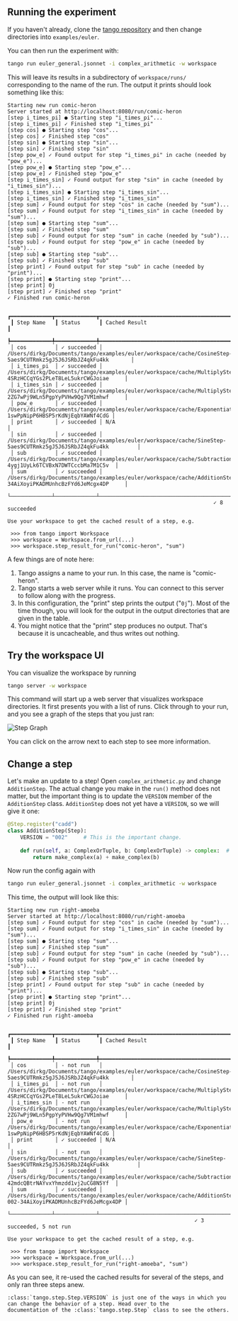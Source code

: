 ```{include} ../../../examples/euler/README.md
```

## Running the experiment

If you haven't already, clone the [tango repository](https://github.com/allenai/tango) and then
change directories into `examples/euler`.

You can then run the experiment with:

```bash
tango run euler_general.jsonnet -i complex_arithmetic -w workspace
```

This will leave its results in a subdirectory of `workspace/runs/` corresponding to the name of the run.
The output it prints should look something like this:
```
Starting new run comic-heron
Server started at http://localhost:8080/run/comic-heron
[step i_times_pi] ● Starting step "i_times_pi"...
[step i_times_pi] ✓ Finished step "i_times_pi"
[step cos] ● Starting step "cos"...
[step cos] ✓ Finished step "cos"
[step sin] ● Starting step "sin"...
[step sin] ✓ Finished step "sin"
[step pow_e] ✓ Found output for step "i_times_pi" in cache (needed by "pow_e")...
[step pow_e] ● Starting step "pow_e"...
[step pow_e] ✓ Finished step "pow_e"
[step i_times_sin] ✓ Found output for step "sin" in cache (needed by "i_times_sin")...
[step i_times_sin] ● Starting step "i_times_sin"...
[step i_times_sin] ✓ Finished step "i_times_sin"
[step sum] ✓ Found output for step "cos" in cache (needed by "sum")...
[step sum] ✓ Found output for step "i_times_sin" in cache (needed by "sum")...
[step sum] ● Starting step "sum"...
[step sum] ✓ Finished step "sum"
[step sub] ✓ Found output for step "sum" in cache (needed by "sub")...
[step sub] ✓ Found output for step "pow_e" in cache (needed by "sub")...
[step sub] ● Starting step "sub"...
[step sub] ✓ Finished step "sub"
[step print] ✓ Found output for step "sub" in cache (needed by "print")...
[step print] ● Starting step "print"...
[step print] 0j
[step print] ✓ Finished step "print"
✓ Finished run comic-heron

 ┏━━━━━━━━━━━━━┳━━━━━━━━━━━━━┳━━━━━━━━━━━━━━━━━━━━━━━━━━━━━━━━━━━━━━━━━━━━━━━━━━━━━━━━━━━━━━━━━━━━━━━━━━━━━━━━━━━━━━━━━━━━━━━━━━━━━━━━━━━━━━━┓
 ┃ Step Name   ┃ Status      ┃ Cached Result                                                                                                 ┃
 ┡━━━━━━━━━━━━━╇━━━━━━━━━━━━━╇━━━━━━━━━━━━━━━━━━━━━━━━━━━━━━━━━━━━━━━━━━━━━━━━━━━━━━━━━━━━━━━━━━━━━━━━━━━━━━━━━━━━━━━━━━━━━━━━━━━━━━━━━━━━━━━┩
 │ cos         │ ✓ succeeded │ /Users/dirkg/Documents/tango/examples/euler/workspace/cache/CosineStep-5aes9CUTRmkz5gJ5J6JSRbJZ4qkFu4kk       │
 │ i_times_pi  │ ✓ succeeded │ /Users/dirkg/Documents/tango/examples/euler/workspace/cache/MultiplyStep-4SRzHCCqYGs2PLeT8LeL5ukrCWGJoiae     │
 │ i_times_sin │ ✓ succeeded │ /Users/dirkg/Documents/tango/examples/euler/workspace/cache/MultiplyStep-2ZG7wPj9WLn5PgpYyPVHw9Qg7VM1mhwf     │
 │ pow_e       │ ✓ succeeded │ /Users/dirkg/Documents/tango/examples/euler/workspace/cache/ExponentiateStep-1swPpNipP6HBSP5rKdNjEqbYAWNf4CdG │
 │ print       │ ✓ succeeded │ N/A                                                                                                           │
 │ sin         │ ✓ succeeded │ /Users/dirkg/Documents/tango/examples/euler/workspace/cache/SineStep-5aes9CUTRmkz5gJ5J6JSRbJZ4qkFu4kk         │
 │ sub         │ ✓ succeeded │ /Users/dirkg/Documents/tango/examples/euler/workspace/cache/SubtractionStep-4ygj1UyLk6TCVBxN7DWTCccbMa7M1C5v  │
 │ sum         │ ✓ succeeded │ /Users/dirkg/Documents/tango/examples/euler/workspace/cache/AdditionStep-34AiXoyiPKADMUnhcBzFYd6JeMcgx4DP     │
 └─────────────┴─────────────┴───────────────────────────────────────────────────────────────────────────────────────────────────────────────┘
                                                                 ✓ 8 succeeded

Use your workspace to get the cached result of a step, e.g.

 >>> from tango import Workspace
 >>> workspace = Workspace.from_url(...)
 >>> workspace.step_result_for_run("comic-heron", "sum")
```

A few things are of note here:
 1. Tango assigns a name to your run. In this case, the name is "comic-heron".
 2. Tango starts a web server while it runs. You can connect to this server to follow along with the progress.
 3. In this configuration, the "print" step prints the output ("`0j`"). Most of the time though, you will look
    for the output in the output directories that are given in the table.
 4. You might notice that the "print" step produces no output. That's because it is uncacheable, and thus writes
    out nothing.


## Try the workspace UI

You can visualize the workspace by running

```bash
tango server -w workspace
```

This command will start up a web server that visualizes workspace directories. It first presents you with a list
of runs. Click through to your run, and you see a graph of the steps that you just ran:

![Step Graph](/_static/step_graph.png)

You can click on the arrow next to each step to see more information.

## Change a step

Let's make an update to a step! Open `complex_arithmetic.py` and change `AdditionStep`. The actual change you make
in the `run()` method does not matter, but the important thing is to update the `VERSION` member of the
`AdditionStep` class. `AdditionStep` does not yet have a `VERSION`, so we will give it one:
```Python
@Step.register("cadd")
class AdditionStep(Step):
    VERSION = "002"     # This is the important change.
    
    def run(self, a: ComplexOrTuple, b: ComplexOrTuple) -> complex:  # type: ignore
        return make_complex(a) + make_complex(b)
```

Now run the config again with
```bash
tango run euler_general.jsonnet -i complex_arithmetic -w workspace
```

This time, the output will look like this:
```
Starting new run right-amoeba
Server started at http://localhost:8080/run/right-amoeba
[step sum] ✓ Found output for step "cos" in cache (needed by "sum")...
[step sum] ✓ Found output for step "i_times_sin" in cache (needed by "sum")...
[step sum] ● Starting step "sum"...
[step sum] ✓ Finished step "sum"
[step sub] ✓ Found output for step "sum" in cache (needed by "sub")...
[step sub] ✓ Found output for step "pow_e" in cache (needed by "sub")...
[step sub] ● Starting step "sub"...
[step sub] ✓ Finished step "sub"
[step print] ✓ Found output for step "sub" in cache (needed by "print")...
[step print] ● Starting step "print"...
[step print] 0j
[step print] ✓ Finished step "print"
✓ Finished run right-amoeba

 ┏━━━━━━━━━━━━━┳━━━━━━━━━━━━━┳━━━━━━━━━━━━━━━━━━━━━━━━━━━━━━━━━━━━━━━━━━━━━━━━━━━━━━━━━━━━━━━━━━━━━━━━━━━━━━━━━━━━━━━━━━━━━━━━━━━━━━━━━━━━━━━┓
 ┃ Step Name   ┃ Status      ┃ Cached Result                                                                                                 ┃
 ┡━━━━━━━━━━━━━╇━━━━━━━━━━━━━╇━━━━━━━━━━━━━━━━━━━━━━━━━━━━━━━━━━━━━━━━━━━━━━━━━━━━━━━━━━━━━━━━━━━━━━━━━━━━━━━━━━━━━━━━━━━━━━━━━━━━━━━━━━━━━━━┩
 │ cos         │ - not run   │ /Users/dirkg/Documents/tango/examples/euler/workspace/cache/CosineStep-5aes9CUTRmkz5gJ5J6JSRbJZ4qkFu4kk       │
 │ i_times_pi  │ - not run   │ /Users/dirkg/Documents/tango/examples/euler/workspace/cache/MultiplyStep-4SRzHCCqYGs2PLeT8LeL5ukrCWGJoiae     │
 │ i_times_sin │ - not run   │ /Users/dirkg/Documents/tango/examples/euler/workspace/cache/MultiplyStep-2ZG7wPj9WLn5PgpYyPVHw9Qg7VM1mhwf     │
 │ pow_e       │ - not run   │ /Users/dirkg/Documents/tango/examples/euler/workspace/cache/ExponentiateStep-1swPpNipP6HBSP5rKdNjEqbYAWNf4CdG │
 │ print       │ ✓ succeeded │ N/A                                                                                                           │
 │ sin         │ - not run   │ /Users/dirkg/Documents/tango/examples/euler/workspace/cache/SineStep-5aes9CUTRmkz5gJ5J6JSRbJZ4qkFu4kk         │
 │ sub         │ ✓ succeeded │ /Users/dirkg/Documents/tango/examples/euler/workspace/cache/SubtractionStep-42mdcQBtrNAYvxYhmzdd1vj2uCG8N5Yf  │
 │ sum         │ ✓ succeeded │ /Users/dirkg/Documents/tango/examples/euler/workspace/cache/AdditionStep-002-34AiXoyiPKADMUnhcBzFYd6JeMcgx4DP │
 └─────────────┴─────────────┴───────────────────────────────────────────────────────────────────────────────────────────────────────────────┘
                                                           ✓ 3 succeeded, 5 not run

Use your workspace to get the cached result of a step, e.g.

 >>> from tango import Workspace
 >>> workspace = Workspace.from_url(...)
 >>> workspace.step_result_for_run("right-amoeba", "sum")
```

As you can see, it re-used the cached results for several of the steps, and only ran three steps anew.

```{eval-rst}
:class:`tango.step.Step.VERSION` is just one of the ways in which you can change the behavior of a step. Head over to the
documentation of the :class:`tango.step.Step` class to see the others.
```
